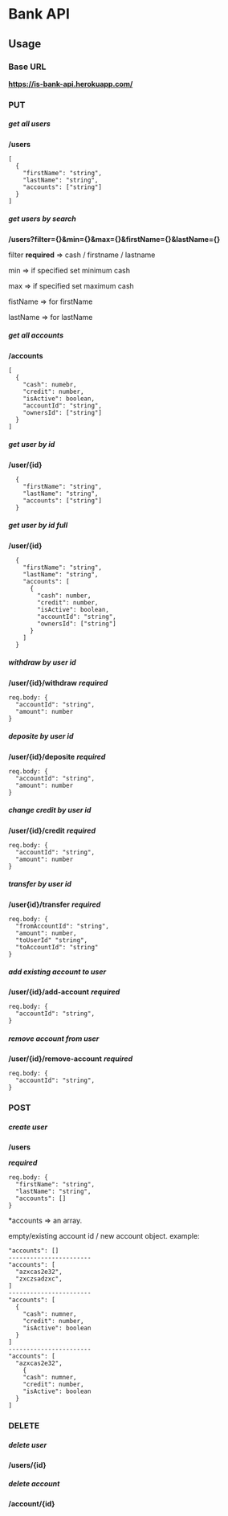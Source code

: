 # Bank API

## Usage

### Base URL

**https://is-bank-api.herokuapp.com/**

### PUT

##### get all users

**/users**

```
[
  {
    "firstName": "string",
    "lastName": "string",
    "accounts": ["string"]
  }
]
```

##### get users by search

**/users?filter={}&min={}&max={}&firstName={}&lastName={}**

filter **required** => cash / firstname / lastname

min => if specified set minimum cash

max => if specified set maximum cash

fistName => for firstName

lastName => for lastName

##### get all accounts

**/accounts**

```
[
  {
    "cash": numebr,
    "credit": number,
    "isActive": boolean,
    "accountId": "string",
    "ownersId": ["string"]
  }
]
```

##### get user by id

**/user/{id}**

```
  {
    "firstName": "string",
    "lastName": "string",
    "accounts": ["string"]
  }
```

##### get user by id full

**/user/{id}**

```
  {
    "firstName": "string",
    "lastName": "string",
    "accounts": [
      {
        "cash": number,
        "credit": number,
        "isActive": boolean,
        "accountId": "string",
        "ownersId": ["string"]
      }
    ]
  }
```

##### withdraw by user id

**/user/{id}/withdraw**
**_required_**

```
req.body: {
  "accountId": "string",
  "amount": number
}
```

##### deposite by user id

**/user/{id}/deposite**
**_required_**

```
req.body: {
  "accountId": "string",
  "amount": number
}
```

##### change credit by user id

**/user/{id}/credit**
**_required_**

```
req.body: {
  "accountId": "string",
  "amount": number
}
```

##### transfer by user id

**/user{id}/transfer**
**_required_**

```
req.body: {
  "fromAccountId": "string",
  "amount": number,
  "toUserId" "string",
  "toAccountId": "string"
}
```

##### add existing account to user

**/user/{id}/add-account**
**_required_**

```
req.body: {
  "accountId": "string",
}
```

##### remove account from user

**/user/{id}/remove-account**
**_required_**

```
req.body: {
  "accountId": "string",
}
```

### POST

##### create user

**/users**

**_required_**

```
req.body: {
  "firstName": "string",
  "lastName": "string",
  "accounts": []
}
```

\*accounts => an array.

empty/existing account id / new account object.
example:

```
"accounts": []
-----------------------
"accounts": [
  "azxcas2e32",
  "zxczsadzxc",
]
-----------------------
"accounts": [
  {
    "cash": numner,
    "credit": number,
    "isActive": boolean
  }
]
-----------------------
"accounts": [
  "azxcas2e32",
    {
    "cash": numner,
    "credit": number,
    "isActive": boolean
  }
]
```

### DELETE

##### delete user

**/users/{id}**

##### delete account

**/account/{id}**
